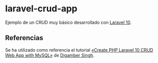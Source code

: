 # laravel-crud-app

Ejemplo de un CRUD muy básico desarrollado con [Laravel 10][1].

## Referencias

Se ha utilizado como referencia el tutorial [«Create PHP Laravel 10 CRUD Web App with MySQL»][2] de [Digamber Singh][3].

[1]: https://laravel.com/
[2]: https://www.positronx.io/php-laravel-crud-operations-mysql-tutorial/
[3]: https://github.com/SinghDigamber
